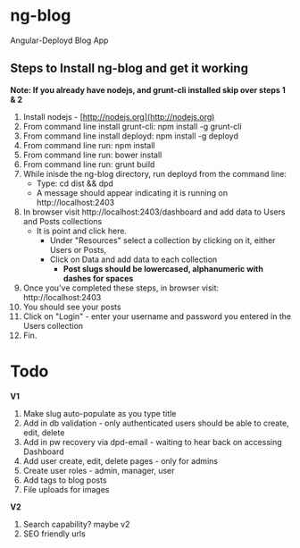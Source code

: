 ng-blog
=======

Angular-Deployd Blog App

Steps to Install ng-blog and get it working
-------------------------------------------

**Note: If you already have nodejs, and grunt-cli installed skip over steps 1 & 2**

1. Install nodejs - [http://nodejs.org](http://nodejs.org)
1. From command line install grunt-cli: npm install -g grunt-cli
1. From command line install deployd: npm install -g deployd
1. From command line run: npm install
1. From command line run: bower install
1. From command line run: grunt build
1. While inisde the ng-blog directory, run deployd from the command line: 
    - Type: cd dist && dpd
	- A message should appear indicating it is running on http://localhost:2403
1. In browser visit http://localhost:2403/dashboard and add data to Users and Posts collections
	- It is point and click here.  
		- Under "Resources" select a collection by clicking on it, either Users or Posts, 
		- Click on Data and add data to each collection
			- **Post slugs should be lowercased, alphanumeric with dashes for spaces**
1. Once you've completed these steps, in browser visit: http://localhost:2403
1. You should see your posts
1. Click on "Login" - enter your username and password you entered in the Users collection
1. Fin.




Todo
====

**V1**

1. Make slug auto-populate as you type title
1. Add in db validation - only authenticated users should be able to create, edit, delete
1. Add in pw recovery via dpd-email - waiting to hear back on accessing Dashboard
1. Add user create, edit, delete pages - only for admins
1. Create user roles - admin, manager, user
1. Add tags to blog posts
1. File uploads for images

**V2**

1. Search capability? maybe v2
1. SEO friendly urls


